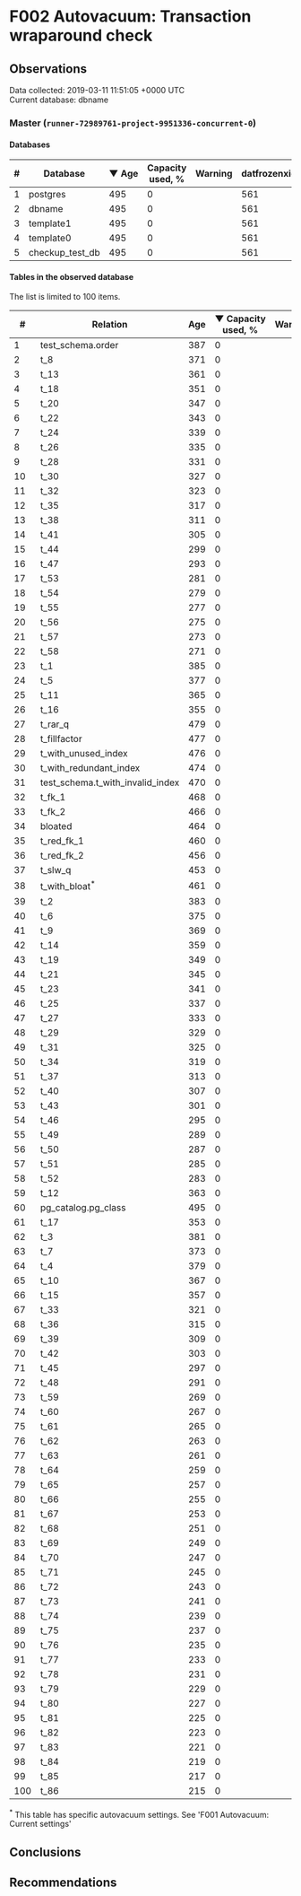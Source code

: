 # F002 Autovacuum: Transaction wraparound check #

## Observations ##
Data collected: 2019-03-11 11:51:05 +0000 UTC  
Current database: dbname  


### Master (`runner-72989761-project-9951336-concurrent-0`) ###

#### Databases ####
  

\# | Database | &#9660;&nbsp;Age | Capacity used, % | Warning | datfrozenxid
--|--------|-----|------------------|---------|--------------
1 |postgres |495 |0 |  |561
2 |dbname |495 |0 |  |561
3 |template1 |495 |0 |  |561
4 |template0 |495 |0 |  |561
5 |checkup_test_db |495 |0 |  |561



#### Tables in the observed database ####
The list is limited to 100 items.  

\# | Relation | Age | &#9660;&nbsp;Capacity used, % | Warning |rel_relfrozenxid | toast_relfrozenxid 
---|-------|-----|------------------|---------|-----------------|--------------------
1 |test_schema.order |387 |0 |  |669 |0 |
2 |t_8 |371 |0 |  |685 |0 |
3 |t_13 |361 |0 |  |695 |0 |
4 |t_18 |351 |0 |  |705 |0 |
5 |t_20 |347 |0 |  |709 |0 |
6 |t_22 |343 |0 |  |713 |0 |
7 |t_24 |339 |0 |  |717 |0 |
8 |t_26 |335 |0 |  |721 |0 |
9 |t_28 |331 |0 |  |725 |0 |
10 |t_30 |327 |0 |  |729 |0 |
11 |t_32 |323 |0 |  |733 |0 |
12 |t_35 |317 |0 |  |739 |0 |
13 |t_38 |311 |0 |  |745 |0 |
14 |t_41 |305 |0 |  |751 |0 |
15 |t_44 |299 |0 |  |757 |0 |
16 |t_47 |293 |0 |  |763 |0 |
17 |t_53 |281 |0 |  |775 |0 |
18 |t_54 |279 |0 |  |777 |0 |
19 |t_55 |277 |0 |  |779 |0 |
20 |t_56 |275 |0 |  |781 |0 |
21 |t_57 |273 |0 |  |783 |0 |
22 |t_58 |271 |0 |  |785 |0 |
23 |t_1 |385 |0 |  |671 |0 |
24 |t_5 |377 |0 |  |679 |0 |
25 |t_11 |365 |0 |  |691 |0 |
26 |t_16 |355 |0 |  |701 |0 |
27 |t_rar_q |479 |0 |  |577 |0 |
28 |t_fillfactor |477 |0 |  |579 |0 |
29 |t_with_unused_index |476 |0 |  |580 |0 |
30 |t_with_redundant_index |474 |0 |  |582 |0 |
31 |test_schema.t_with_invalid_index |470 |0 |  |586 |0 |
32 |t_fk_1 |468 |0 |  |588 |0 |
33 |t_fk_2 |466 |0 |  |590 |0 |
34 |bloated |464 |0 |  |592 |0 |
35 |t_red_fk_1 |460 |0 |  |596 |0 |
36 |t_red_fk_2 |456 |0 |  |600 |0 |
37 |t_slw_q |453 |0 |  |603 |0 |
38 |t_with_bloat<sup>*</sup> |461 |0 |  |595 |0 |
39 |t_2 |383 |0 |  |673 |0 |
40 |t_6 |375 |0 |  |681 |0 |
41 |t_9 |369 |0 |  |687 |0 |
42 |t_14 |359 |0 |  |697 |0 |
43 |t_19 |349 |0 |  |707 |0 |
44 |t_21 |345 |0 |  |711 |0 |
45 |t_23 |341 |0 |  |715 |0 |
46 |t_25 |337 |0 |  |719 |0 |
47 |t_27 |333 |0 |  |723 |0 |
48 |t_29 |329 |0 |  |727 |0 |
49 |t_31 |325 |0 |  |731 |0 |
50 |t_34 |319 |0 |  |737 |0 |
51 |t_37 |313 |0 |  |743 |0 |
52 |t_40 |307 |0 |  |749 |0 |
53 |t_43 |301 |0 |  |755 |0 |
54 |t_46 |295 |0 |  |761 |0 |
55 |t_49 |289 |0 |  |767 |0 |
56 |t_50 |287 |0 |  |769 |0 |
57 |t_51 |285 |0 |  |771 |0 |
58 |t_52 |283 |0 |  |773 |0 |
59 |t_12 |363 |0 |  |693 |0 |
60 |pg_catalog.pg_class |495 |0 |  |561 |0 |
61 |t_17 |353 |0 |  |703 |0 |
62 |t_3 |381 |0 |  |675 |0 |
63 |t_7 |373 |0 |  |683 |0 |
64 |t_4 |379 |0 |  |677 |0 |
65 |t_10 |367 |0 |  |689 |0 |
66 |t_15 |357 |0 |  |699 |0 |
67 |t_33 |321 |0 |  |735 |0 |
68 |t_36 |315 |0 |  |741 |0 |
69 |t_39 |309 |0 |  |747 |0 |
70 |t_42 |303 |0 |  |753 |0 |
71 |t_45 |297 |0 |  |759 |0 |
72 |t_48 |291 |0 |  |765 |0 |
73 |t_59 |269 |0 |  |787 |0 |
74 |t_60 |267 |0 |  |789 |0 |
75 |t_61 |265 |0 |  |791 |0 |
76 |t_62 |263 |0 |  |793 |0 |
77 |t_63 |261 |0 |  |795 |0 |
78 |t_64 |259 |0 |  |797 |0 |
79 |t_65 |257 |0 |  |799 |0 |
80 |t_66 |255 |0 |  |801 |0 |
81 |t_67 |253 |0 |  |803 |0 |
82 |t_68 |251 |0 |  |805 |0 |
83 |t_69 |249 |0 |  |807 |0 |
84 |t_70 |247 |0 |  |809 |0 |
85 |t_71 |245 |0 |  |811 |0 |
86 |t_72 |243 |0 |  |813 |0 |
87 |t_73 |241 |0 |  |815 |0 |
88 |t_74 |239 |0 |  |817 |0 |
89 |t_75 |237 |0 |  |819 |0 |
90 |t_76 |235 |0 |  |821 |0 |
91 |t_77 |233 |0 |  |823 |0 |
92 |t_78 |231 |0 |  |825 |0 |
93 |t_79 |229 |0 |  |827 |0 |
94 |t_80 |227 |0 |  |829 |0 |
95 |t_81 |225 |0 |  |831 |0 |
96 |t_82 |223 |0 |  |833 |0 |
97 |t_83 |221 |0 |  |835 |0 |
98 |t_84 |219 |0 |  |837 |0 |
99 |t_85 |217 |0 |  |839 |0 |
100 |t_86 |215 |0 |  |841 |0 |


<sup>*</sup> This table has specific autovacuum settings. See 'F001 Autovacuum: Current settings'


## Conclusions ##


## Recommendations ##

